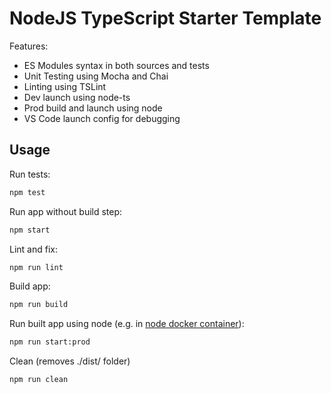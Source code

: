 # NodeJS TypeScript Starter Template

Features:

- ES Modules syntax in both sources and tests
- Unit Testing using Mocha and Chai
- Linting using TSLint
- Dev launch using node-ts
- Prod build and launch using node
- VS Code launch config for debugging

## Usage

Run tests:

```bash
npm test
```

Run app without build step:

```bash
npm start
```

Lint and fix:

```bash
npm run lint
```


Build app:

```bash
npm run build
```

Run built app using node (e.g. in [node docker container](https://hub.docker.com/_/node)):
```bash
npm run start:prod
```

Clean (removes ./dist/ folder)
```bash
npm run clean
```
